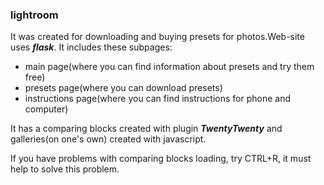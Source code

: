 ### lightroom
It was created for downloading and buying presets for photos.Web-site uses ***flask***. 
It includes these subpages:
* main page(where you can find information about presets and try them free)
* presets page(where you can download presets)
* instructions page(where you can find instructions for phone and computer)

It has a comparing blocks created with plugin ***TwentyTwenty*** and galleries(on one's own) created with javascript. 

If you have problems with comparing blocks loading, try CTRL+R, it must help to solve this problem.


